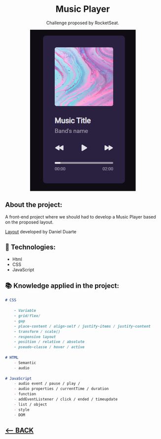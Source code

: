 <div align="center">
    <h1>Music Player</h1>
    <p>Challenge proposed by RocketSeat.</p>
    <img src="../img/09-preview1.png">
</div>

<h2>About the project:</h2>
<p>A front-end project where we should had to develop a Music Player based on the proposed layout.</p>
<p><a href="https://www.figma.com/community/file/1195050524500542670">Layout</a> developed by 
Daniel Duarte</p>


## 🚀 Technologies:
<ul>
    <li>Html</li>
    <li>CSS</li>
    <li>JavaScript</li>
    
</ul> 

## 📚 Knowledge applied in the project:

```md
# CSS

    - Variable
    - grid/flex/
    - gap
    - place-content / align-self / justify-items / justify-content
    - transform / scale()
    - responsive layout
    - position / relative / absolute
    - pseudo-classe / hover / active

# HTML
    - Semantic
    - audio
  
# JavaScript
    - audio event / pause / play / 
    - audio properties / currentTime / duration
    - function
    - addEventListener / click / ended / timeupdate
    - list / object
    - style
    - DOM
```

<h2>
<a href="https://github.com/AdrianoR85/Front-End"><-- BACK</a>
</h2>

